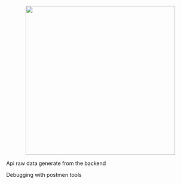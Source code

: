 <p align="center"><img src="https://firebasestorage.googleapis.com/v0/b/firstproject-b9c4b.appspot.com/o/Screenshot%20from%202020-01-10%2020-08-42.png?alt=media&token=8fc509c6-5718-4117-9939-4d22ad08926e" width="400"></p>
<p>Api raw data generate from the backend</p>
<p> Debugging with postmen tools</p>
